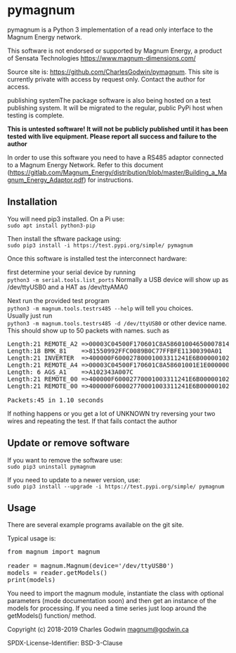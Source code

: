 # pymagnum

pymagnum is a Python 3 implementation of a read only interface to the Magnum Energy network.

This software is not endorsed or supported by Magnum Energy, a product of Sensata Technologies https://www.magnum-dimensions.com/

Source site is: https://github.com/CharlesGodwin/pymagnum. This site is currently private with access by request only. Contact the author for access.

publishing systemThe package software is also being hosted on a test publishing system. It will be migrated to the regular, public PyPi host when testing is complete.

**This is untested software! It will not be publicly published until it has been tested with live equipment. Please report all success and failure to the author**

In order to use this software you need to have a RS485 adaptor connected to a Magnum Energy Network. Refer to this document (https://gitlab.com/Magnum_Energy/distribution/blob/master/Building_a_Magnum_Energy_Adaptor.pdf) for instructions.

## Installation

You will need pip3 installed. On a Pi use:  
`sudo apt install python3-pip`

Then install the sftware package using:  
`sudo pip3 install -i https://test.pypi.org/simple/ pymagnum`

Once this software is installed test the interconnect hardware:

first determine your serial device by running  
`python3 -m serial.tools.list_ports`
Normally a USB device will show up as /dev/ttyUSB0 and a HAT as /dev/ttyAMA0

Next run the provided test program  
`python3 -m magnum.tools.testrs485 --help`   will tell you choices.  
Usually just run  
`python3 -m magnum.tools.testrs485 -d /dev/ttyUSB0` or other device name.  
This should show up to 50 packets with names. such as
<pre>
Length:21 REMOTE_A2 =>00003C04500F170601C8A5860100465000781478A2
Length:18 BMK_81    =>81550992FFC0089B0C77FFBFE11300390A01
Length:21 INVERTER  =>400000F60002780001003311241E6B000001025800
Length:21 REMOTE_A4 =>00003C04500F170601C8A58601001E1E00000000A4
Length: 6 AGS_A1    =>A102343A007C
Length:21 REMOTE_00 =>400000F60002770001003311241E6B000001025800
Length:21 REMOTE_00 =>400000F60002770001003311241E6B000001025800

Packets:45 in 1.10 seconds
</pre>
If nothing happens or you get a lot of UNKNOWN try reversing your two wires and repeating the test. If that fails contact the author

## Update or remove software
If you want to remove the software use:  
`sudo pip3 uninstall pymagnum`

If you need to update to a newer version, use:  
`sudo pip3 install --upgrade -i https://test.pypi.org/simple/ pymagnum`

## Usage
There are several example programs available on the git site.

Typical usage is:  
<pre>
from magnum import magnum

reader = magnum.Magnum(device='/dev/ttyUSB0')
models = reader.getModels()
print(models)
</pre>

You need to import the magnum module, instantiate the class with optional parameters (mode documentation soon) and then get an instance of the models for processing. If you need a time series just loop around the getModels() function/ method.

Copyright (c) 2018-2019 Charles Godwin <magnum@godwin.ca>

SPDX-License-Identifier:    BSD-3-Clause